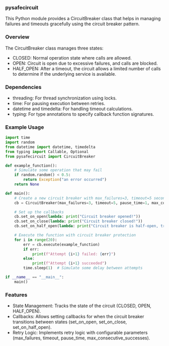 
### pysafecircuit
This Python module provides a CircuitBreaker class that helps in managing failures and timeouts gracefully using the circuit breaker pattern.

### Overview
The CircuitBreaker class manages three states:

- CLOSED: Normal operation state where calls are allowed.
- OPEN: Circuit is open due to excessive failures, and calls are blocked.
- HALF_OPEN: After a timeout, the circuit allows a limited number of calls to determine if the underlying service is available.
### Dependencies
- threading: For thread synchronization using locks.
- time: For pausing execution between retries.
- datetime and timedelta: For handling timeout calculations.
- typing: For type annotations to specify callback function signatures.

### Example Usage
```py
import time
import random
from datetime import datetime, timedelta
from typing import Callable, Optional
from pysafecircuit import CircuitBreaker

def example_function():
    # Simulate some operation that may fail
    if random.random() < 0.5:
        return Exception("an error occurred")
    return None

def main():
    # Create a new circuit breaker with max_failures=3, timeout=5 seconds, pause_time=1 second, and max_consecutive_successes=2
    cb = CircuitBreaker(max_failures=3, timeout=5, pause_time=1, max_consecutive_successes=2)

    # Set up the callbacks
    cb.set_on_open(lambda: print("Circuit breaker opened!"))
    cb.set_on_close(lambda: print("Circuit breaker closed!"))
    cb.set_on_half_open(lambda: print("Circuit breaker is half-open, trying again..."))

    # Execute the function with circuit breaker protection
    for i in range(20):
        err = cb.execute(example_function)
        if err:
            print(f"Attempt {i+1} failed: {err}")
        else:
            print(f"Attempt {i+1} succeeded")
        time.sleep(1)  # Simulate some delay between attempts

if __name__ == "__main__":
    main()

```
### Features
- State Management: Tracks the state of the circuit (CLOSED, OPEN, HALF_OPEN).
- Callbacks: Allows setting callbacks for when the circuit breaker transitions between states (set_on_open, set_on_close, set_on_half_open).
- Retry Logic: Implements retry logic with configurable parameters (max_failures, timeout, pause_time, max_consecutive_successes).
